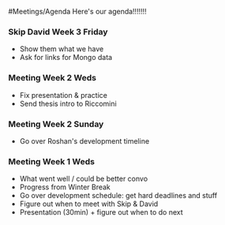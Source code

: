 #Meetings/Agenda
Here's our agenda!!!!!!!

### Skip David Week 3 Friday
* Show them what we have
* Ask for links for Mongo data

### Meeting Week 2 Weds
* Fix presentation & practice
* Send thesis intro to Riccomini

### Meeting Week 2 Sunday
* Go over Roshan's development timeline

### Meeting Week 1 Weds
* What went well / could be better convo
* Progress from Winter Break
* Go over development schedule: get hard deadlines and stuff
* Figure out when to meet with Skip & David
* Presentation (30min) + figure out when to do next